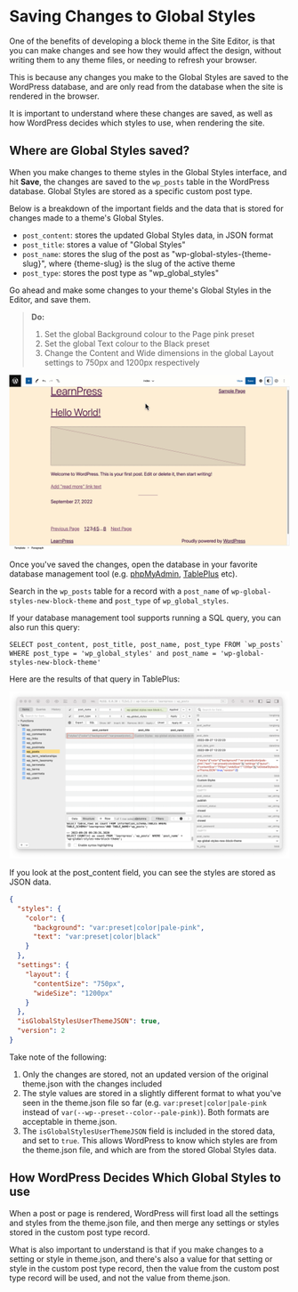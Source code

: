 # Saving Changes to Global Styles

One of the benefits of developing a block theme in the Site Editor, is that you can make changes and see how they would affect the design, without writing them to any theme files, or needing to refresh your browser. 

This is because any changes you make to the Global Styles are saved to the WordPress database, and are only read from the database when the site is rendered in the browser.

It is important to understand where these changes are saved, as well as how WordPress decides which styles to use, when rendering the site.

## Where are Global Styles saved?

When you make changes to theme styles in the Global Styles interface, and hit **Save**, the changes are saved to the `wp_posts` table in the WordPress database. Global Styles are stored as a specific custom post type. 

Below is a breakdown of the important fields and the data that is stored for changes made to a theme's Global Styles.

 - `post_content`: stores the updated Global Styles data, in JSON format
 - `post_title`: stores a value of "Global Styles"
 - `post_name`: stores the slug of the post as "wp-global-styles-{theme-slug}", where {theme-slug} is the slug of the active theme
 - `post_type`: stores the post type as "wp_global_styles"

Go ahead and make some changes to your theme's Global Styles in the Editor, and save them.

> **Do:**
> 1. Set the global Background colour to the Page pink preset
> 2. Set the global Text colour to the Black preset 
> 3. Change the Content and Wide dimensions in the global Layout settings to 750px and 1200px respectively

![Making changes in the Editor](/images/module-03/lesson-01/global-styles-changes.gif)

Once you've saved the changes, open the database in your favorite database management tool (e.g. [phpMyAdmin](https://www.phpmyadmin.net/), [TablePlus](https://tableplus.com/) etc). 

Search in the `wp_posts` table for a record with a `post_name` of `wp-global-styles-new-block-theme` and `post_type` of `wp_global_styles`.

If your database management tool supports running a SQL query, you can also run this query:

```mysql
SELECT post_content, post_title, post_name, post_type FROM `wp_posts` WHERE post_type = 'wp_global_styles' and post_name = 'wp-global-styles-new-block-theme'
```

Here are the results of that query in TablePlus:

![Global Styles](/images/module-03/lesson-01/global-styles-view-tableplus.png)

If you look at the post_content field, you can see the styles are stored as JSON data.

```json
{
  "styles": {
    "color": {
      "background": "var:preset|color|pale-pink",
      "text": "var:preset|color|black"
    }
  },
  "settings": {
    "layout": {
      "contentSize": "750px",
      "wideSize": "1200px"
    }
  },
  "isGlobalStylesUserThemeJSON": true,
  "version": 2
}
```

Take note of the following:

1. Only the changes are stored, not an updated version of the original theme.json with the changes included
2. The style values are stored in a slightly different format to what you've seen in the theme.json file so far (e.g. `var:preset|color|pale-pink` instead of `var(--wp--preset--color--pale-pink)`). Both formats are acceptable in theme.json.
3. The `isGlobalStylesUserThemeJSON` field is included in the stored data, and set to `true`. This allows WordPress to know which styles are from the theme.json file, and which are from the stored Global Styles data.

## How WordPress Decides Which Global Styles to use

When a post or page is rendered, WordPress will first load all the settings and styles from the theme.json file, and then merge any settings or styles stored in the custom post type record.

What is also important to understand is that if you make changes to a setting or style in theme.json, and there's also a value for that setting or style in the custom post type record, then the value from the custom post type record will be used, and not the value from theme.json. 